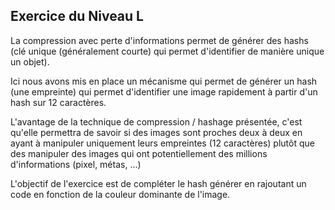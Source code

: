 ## Exercice du Niveau L

La compression avec perte d'informations permet de générer
  des hashs (clé unique (généralement courte) qui permet d'identifier de manière unique un objet).

Ici nous avons mis en place un mécanisme qui permet de générer un hash (une empreinte) qui permet
  d'identifier une image rapidement à partir d'un hash sur 12 caractères.

L'avantage de la technique de compression / hashage présentée, c'est qu'elle permettra de savoir
  si des images sont proches deux à deux en ayant à manipuler uniquement leurs empreintes (12 caractères)
  plutôt que des manipuler des images qui ont potentiellement des millions d'informations (pixel, métas, ...)

L'objectif de l'exercice est de compléter le hash générer en rajoutant un code en fonction de la
  couleur dominante de l'image.